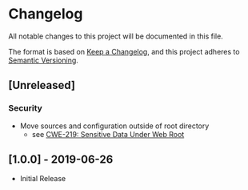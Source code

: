 # Changelog
All notable changes to this project will be documented in this file.

The format is based on [Keep a Changelog](https://keepachangelog.com/en/1.0.0/),
and this project adheres to [Semantic Versioning](https://semver.org/spec/v2.0.0.html).

## [Unreleased]
### Security
- Move sources and configuration outside of root directory
    - see [CWE-219: Sensitive Data Under Web Root](https://cwe.mitre.org/data/definitions/219.html)

## [1.0.0] - 2019-06-26
- Initial Release
